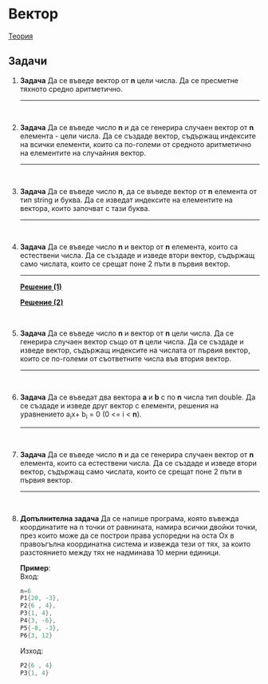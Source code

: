 # Вектор

[Теория](https://drive.google.com/file/d/1Sw78-R0GoyI86zsqB90BSLPqH-tiW3D4/view?usp=sharing)

## Задачи

1. **Задача** Да се въведе вектор от **n** цели числа. Да се пресметне тяхното средно аритметично.

    ---

<br>

2. **Задача**  Да се въведе число **n** и да се генерира случаен вектор от **n** елемента - цели числа. Да се създаде вектор, съдържащ индексите на всички елементи, които са по-големи от средното аритметично на елементите на случайния вектор.

    ---

<br>

3. **Задача** Да се въведе число **n**, да се въведе вектор от **n** елемента от тип string и буква. Да се изведат индексите на елементите на вектора, които започват с тази буква.

    ---

<br>

4. **Задача** Да се въведе число **n** и вектор от **n** елемента, които са естествени числа. Да се създаде и изведе втори вектор, съдържащ само числата, които се срещат поне 2 пъти в първия вектор.

    ---

    **[Решение (1)](../solutions/vector/task04.cpp)**

    **[Решение (2)](../solutions/vector/task04-2.cpp)**

<br>

5. **Задача** Да се въведе число **n** и вектор от **n** цели числа. Да се генерира случаен вектор също от **n** цели числа. Да се създаде и изведе вектор, съдържащ индексите на числата от първия вектор, които се по-големи от съответните числа във втория вектор.

    ---

<br>

6. **Задача** Да се въведат два вектора **a** и **b** с по **n** числа тип double. Да се създаде и изведе друг вектор с елементи, решения на уравнението a<sub>i</sub>x+ b<sub>i</sub> = 0 (0 <= i < **n**).

    ---

<br>

7. **Задача** Да се въведе число **n** и да се генерира случаен вектор от **n** елемента, които са естествени числа. Да се създаде и изведе втори вектор, съдържащ само числата, които се срещат поне 2 пъти в първия вектор.

    ---

<br>

8. **Допълнителна задача** Да се напише програма, която въвежда координатите на n точки от равнината, намира всички двойки точки, през които може да се построи права успоредни на оста Оx в правоъгълна координатна система и извежда тези от тях, за които разстоянието между тях не надминава 10 мерни единици.

    **Пример**:<br>
	Вход:
    ```cpp
    n=6
    P1{20, -3},
    P2{6 , 4},
    P3{1, 4},
    P4{3, -6},
    P5{-8, -3},
    P6{3, 12}
    ```
    Изход:
    ```cpp
    P2{6 , 4}
    P3{1, 4}
    ```
